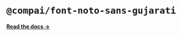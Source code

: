 # `@compai/font-noto-sans-gujarati`

[**Read the docs &rarr;**](https://components.ai/docs/typefaces/noto-sans-gujarati)
